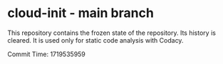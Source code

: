 # cloud-init - main branch

This repository contains the frozen state of the repository.
Its history is cleared. It is used only for static code
analysis with Codacy.

Commit Time: 1719535959